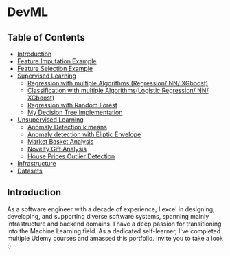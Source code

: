 # DevML

## Table of Contents

- [Introduction](#introduction)
- [Feature Imputation Example](house_prices/house_prices_multiple_regression_models.ipynb)
- [Feature Selection Example](house_prices/house_prices_multiple_regression_models.ipynb)
- [Supervised Learning](#supervised_learning)
  - [Regression with multiple Algorithms (Regression/ NN/ XGboost)](house_prices/house_prices_multiple_regression_models.ipynb)
  - [Classification with multiple Algorithms(Logistic Regression/ NN/ XGboost)](titanic/titanic_train_multiple_classification_models-inahshan-mobl.ipynb)
  - [Regression with Random Forest](other/world_happiness_report_analysis.ipynb)
  - [My Decision Tree Implementation](other/decision_tree.ipynb)
- [Unsupervised Learning](#unsupervised_learning)
  - [Anomaly Detection k means](unsupervised_learning/anomly_detection/anomaly_detection_kmeans.ipynb)
  - [Anomaly detection with Eliptic Envelope](unsupervised_learning/anomly_detection/anomaly_detection_elipticenvelope.ipynb)
  - [Market Basket Analysis](unsupervised_learning/market_basket_analysis/market_basket_analysis.ipynb)
  - [Novelty Gift Analysis](unsupervised_learning/market_basket_analysis/novelty_gift_analysis.ipynb)
  - [House Prices Outlier Detection](house_prices/house_prices_outlier_detection.ipynb)
- [Infrastructure](ml_infra/infra.ipynb)
- [Datasets](datasets)

## Introduction <a name="introduction"></a>
  As a software engineer with a decade of experience, I excel in designing, developing, and supporting diverse software systems, spanning mainly infrastructure and backend domains.
  I have a deep passion for transitioning into the Machine Learning field. As a dedicated self-learner, I've completed multiple Udemy courses and amassed this portfolio. Invite you to take a look :)
